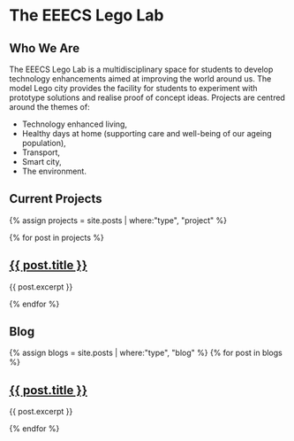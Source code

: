 # The EEECS Lego Lab

## Who We Are
The EEECS Lego Lab is a multidisciplinary space for students to develop technology enhancements aimed at improving the world around us. The model Lego city provides the facility for students to experiment with prototype solutions and realise proof of concept ideas. Projects are centred around the themes of:
* Technology enhanced living,
* Healthy days at home (supporting care and well-being of our ageing population),
* Transport,
* Smart city,
* The environment.

## Current Projects

{% assign projects = site.posts | where:"type", "project" %}

{% for post in projects %}
  <h2><a href="{{ post.url }}">{{ post.title }}</a></h2>
  <p>{{ post.excerpt }}</p>
{% endfor %}

## Blog

{% assign blogs = site.posts | where:"type", "blog" %}
{% for post in blogs %}
  <h2><a href="{{ post.url }}">{{ post.title }}</a></h2>
  <p>{{ post.excerpt }}</p>
{% endfor %}